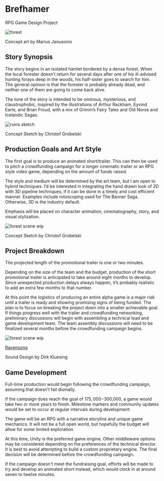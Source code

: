 # Brefhamer
RPG Game Design Project

![forest](https://github.com/jcongerkallas1/Brefhamer/blob/master/Images/thumbnail_forest.jpg)

Concept art by Marius Janusonis

## Story Synopsis
The story begins in an isolated hamlet bordered by a dense forest.  When the local forester doesn’t return for several days after one of his ill-advised hunting forays deep in the woods, his half-sister goes to search for him.  The general opinion is that the forester is probably already dead, and neither one of them are going to come back alive.

The tone of the story is intended to be ominous, mysterious, and claustrophobic, inspired by the illustrations of Arthur Rackham, Eyvind Earle, and Brian Froud, with a mix of Grimm’s Fairy Tales and Old Norse and Icelandic Sagas.  

![ruins sketch](https://github.com/jcongerkallas1/Brefhamer/blob/master/Images/monastary_ruins_sketch_small.jpg)

Concept Sketch by Christof Grobelski

## Production Goals and Art Style
The first goal is to produce an animated short/trailer.  This can then be used to pitch a crowdfunding campaign for a longer cinematic trailer or an RPG style video game, depending on the amount of funds raised. 

The style and medium will be determined by the art team, but I am open to hybrid techniques.  I’d be interested in integrating the hand drawn look of 2D with 3D pipeline techniques, if it can be done in a timely and cost efficient manner.  Examples include rotoscoping used for The Banner Saga. Otherwise, 3D is the industry default.

Emphasis will be placed on character animation, cinematography, story, and visual stylization. 

![forest scene wip](https://github.com/jcongerkallas1/Brefhamer/blob/master/Images/forest_scene_WIP_thumbnail.jpg)

Concept Sketch by Christof Grobelski

## Project Breakdown
The projected length of the promotional trailer is one or two minutes.

Depending on the size of the team and the budget, production of the short promotional trailer is anticipated to take around eight months to develop. Since unexpected production delays always happen, it’s probably realistic to add an extra few months to that number.

At this point the logistics of producing an entire alpha game is a major risk until a trailer is ready and showing promising signs of being funded.  The plan is to focus on breaking the project down into a smaller achievable goal.  If things progress well with the trailer and crowdfunding networking, preliminary discussions will begin with assembling a technical lead and game development team.  The team assembly discussions will need to be finalized several months before the crowdfunding campaign begins.

![forest scene wip](https://github.com/jcongerkallas1/Brefhamer/blob/master/Images/unused_forest_thumbnail2.jpg)

[Ravensong](https://soundcloud.com/irkluesing/ravensong-master-6-10-17/s-8Oou2)

Sound Design by Dirk Kluesing

## Game Development
Full-time production would begin following the crowdfunding campaign, assuming that doesn’t fail dismally.

If the campaign does reach the goal of $175,000-$300,000, a game would take two or more years to finish. Milestone markers and community updates would be set to occur at regular intervals during development.

The game will be an RPG with a narrative storyline and unique game mechanics.  It will not be a full open world, but hopefully the budget will allow for some limited exploration.

At this time, Unity is the preferred game engine.  Other middleware options may be considered depending on the preferences of the technical director.  It is best to avoid attempting to build a custom proprietary engine.  The final decision will be determined before the crowdfunding campaign.

If the campaign doesn't meet the fundraising goal, efforts will be made to try and develop an animated short instead, which would clock in at around seven to twelve minutes.  


